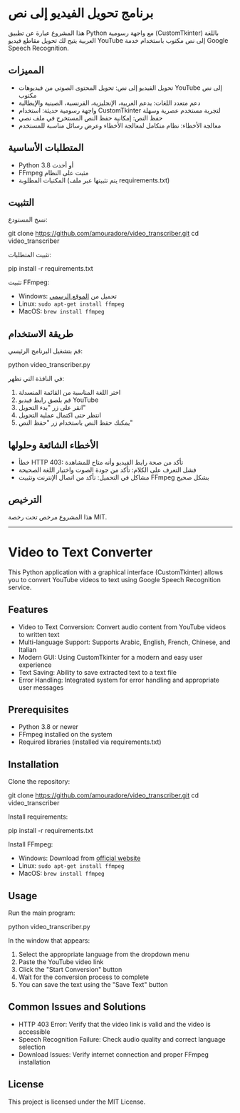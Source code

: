 # برنامج تحويل الفيديو إلى نص

هذا المشروع عبارة عن تطبيق Python مع واجهة رسومية (CustomTkinter) باللغة العربية يتيح لك تحويل مقاطع فيديو YouTube إلى نص مكتوب باستخدام خدمة Google Speech Recognition.

## المميزات

- تحويل الفيديو إلى نص: تحويل المحتوى الصوتي من فيديوهات YouTube إلى نص مكتوب
- دعم متعدد اللغات: يدعم العربية، الإنجليزية، الفرنسية، الصينية والإيطالية
- واجهة رسومية حديثة: استخدام CustomTkinter لتجربة مستخدم عصرية وسهلة
- حفظ النص: إمكانية حفظ النص المستخرج في ملف نصي
- معالجة الأخطاء: نظام متكامل لمعالجة الأخطاء وعرض رسائل مناسبة للمستخدم

## المتطلبات الأساسية

- Python 3.8 أو أحدث
- FFmpeg مثبت على النظام
- المكتبات المطلوبة (يتم تثبيتها عبر ملف requirements.txt)

## التثبيت

نسخ المستودع:

git clone https://github.com/amouradore/video_transcriber.git 
cd video_transcriber

تثبيت المتطلبات:

pip install -r requirements.txt

تثبيت FFmpeg:
- Windows: تحميل من [الموقع الرسمي](https://ffmpeg.org/download.html)
- Linux: `sudo apt-get install ffmpeg`
- MacOS: `brew install ffmpeg`

## طريقة الاستخدام

قم بتشغيل البرنامج الرئيسي:

python video_transcriber.py

في النافذة التي تظهر:
1. اختر اللغة المناسبة من القائمة المنسدلة
2. قم بلصق رابط فيديو YouTube
3. انقر على زر "بدء التحويل"
4. انتظر حتى اكتمال عملية التحويل
5. يمكنك حفظ النص باستخدام زر "حفظ النص"

## الأخطاء الشائعة وحلولها

- خطأ HTTP 403: تأكد من صحة رابط الفيديو وأنه متاح للمشاهدة
- فشل التعرف على الكلام: تأكد من جودة الصوت واختيار اللغة الصحيحة
- مشاكل في التحميل: تأكد من اتصال الإنترنت وتثبيت FFmpeg بشكل صحيح

## الترخيص

هذا المشروع مرخص تحت رخصة MIT.

---

# Video to Text Converter

This Python application with a graphical interface (CustomTkinter) allows you to convert YouTube videos to text using Google Speech Recognition service.

## Features

- Video to Text Conversion: Convert audio content from YouTube videos to written text
- Multi-language Support: Supports Arabic, English, French, Chinese, and Italian
- Modern GUI: Using CustomTkinter for a modern and easy user experience
- Text Saving: Ability to save extracted text to a text file
- Error Handling: Integrated system for error handling and appropriate user messages

## Prerequisites

- Python 3.8 or newer
- FFmpeg installed on the system
- Required libraries (installed via requirements.txt)

## Installation

Clone the repository:

git clone https://github.com/amouradore/video_transcriber.git 
cd video_transcriber

Install requirements:

pip install -r requirements.txt

Install FFmpeg:
- Windows: Download from [official website](https://ffmpeg.org/download.html)
- Linux: `sudo apt-get install ffmpeg`
- MacOS: `brew install ffmpeg`

## Usage

Run the main program:

python video_transcriber.py

In the window that appears:
1. Select the appropriate language from the dropdown menu
2. Paste the YouTube video link
3. Click the "Start Conversion" button
4. Wait for the conversion process to complete
5. You can save the text using the "Save Text" button

## Common Issues and Solutions

- HTTP 403 Error: Verify that the video link is valid and the video is accessible
- Speech Recognition Failure: Check audio quality and correct language selection
- Download Issues: Verify internet connection and proper FFmpeg installation

## License

This project is licensed under the MIT License.
